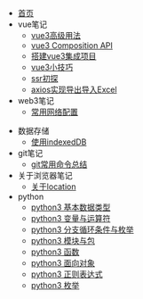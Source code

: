 * [首页](/README)    <!-- 对应 README.md -->
* vue笔记 <!-- 对应 articles/vue -->
	- [vue3高级用法](articles/vue/vue高级用法)
	- [vue3 Composition API](/articles/vue/vue3CompositionAPI)
	- [搭建vue3集成项目](/articles/vue/搭建vue3集成项目.md)
	- [vue3小技巧](/articles/vue/vue3小技巧)
	- [ssr初探](/articles/vue/ssr初探)
	- [axios实现导出导入Excel](/articles/vue/axios实现导出导入Excel)
* web3笔记 <!-- 对应 articles/web3 -->
	- [常用网络配置](articles/web3/常用网络配置)
- 数据存储
	- [使用indexedDB](articles/storage/使用indexedDB)
- git笔记 <!-- 对应 articles/git -->
	- [git常用命令总结](articles/git/git常用命令总结)
- 关于浏览器笔记<!-- 对应 articles/browser -->
	- [关于location](articles/browser/关于location)
- python<!-- 对应 articles/python -->
	- [python3 基本数据类型](articles/python/python3%20基本数据类型.md)
	- [python3 变量与运算符](articles/python/python3%20变量与运算符.md)
	- [python3 分支循环条件与枚举](articles/python/python3%20分支循环条件与枚举.md)
	- [python3 模块与包](articles/python/python3%20模块与包.md)
	- [python3 函数](articles/python/python3%20函数.md)
	- [python3 面向对象](articles/python/python3%20面向对象.md)
	- [python3 正则表达式](articles/python/python3%20正则表达式.md)
	- [python3 枚举](articles/python/python3%20枚举.md)
